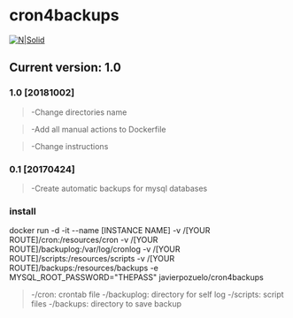 # cron4backups
[![N|Solid](http://core0.staticworld.net/images/article/2015/07/docker-logo-copy-100594460-small.idge.png)](https://hub.docker.com/)
## Current version: 1.0
### 1.0 [20181002]
> -Change directories name

> -Add all manual actions to Dockerfile

> -Change instructions

### 0.1 [20170424]
> -Create automatic backups for mysql databases

### install

docker run -d -it --name [INSTANCE NAME] 
-v /[YOUR ROUTE]/cron:/resources/cron 
-v /[YOUR ROUTE]/backuplog:/var/log/cronlog 
-v /[YOUR ROUTE]/scripts:/resources/scripts 
-v /[YOUR ROUTE]/backups:/resources/backups 
-e MYSQL_ROOT_PASSWORD="THEPASS" javierpozuelo/cron4backups

> -/cron: crontab file
> -/backuplog: directory for self log
> -/scripts: script files
> -/backups: directory to save backup